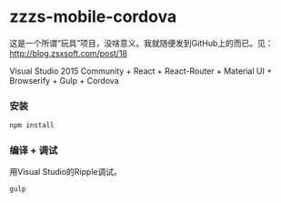 zzzs-mobile-cordova
======================

这是一个所谓“玩具”项目，没啥意义。我就随便发到GitHub上的而已。见：http://blog.zsxsoft.com/post/18

Visual Studio 2015 Community + React + React-Router + Material UI + Browserify + Gulp + Cordova

### 安装
```bash
npm install
```

### 编译 + 调试
用Visual Studio的Ripple调试。
```
gulp
```
